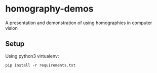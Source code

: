 # homography-demos
A presentation and demonstration of using homographies in computer vision

## Setup
Using python3 virtualenv:

```shell
pip install -r requirements.txt
```
